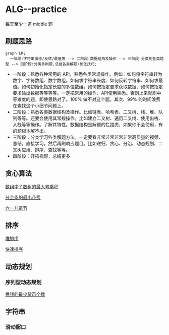# ALG--practice
每天至少一道 middle 题

## 刷题思路

```mermaid
graph LR;
  一阶段:字符串操作/反转/最值等 --> 二阶段:数据结构及操作 --> 三阶段:分类刷各类题型 --> 四阶段:分类多刷题,总结各类解题/优化技巧;
```

- 一阶段：熟悉各种常用的 API，熟悉各类常规操作。例如：如何将字符串转为数字、字符数组、数字数组。如何求字符串长度、如何反转字符串、如何求最值。如何初始化指定长度的多位数组。如何按指定要求获取数据、如何按指定要求输出数据等等等等。一定把常用的操作、API使用熟悉。否则上来就刷中等难度的题，即使思路对了。100% 做不对这个题。其次、99% 的时间浪费在查找这个小细节问题上。
- 二阶段：熟悉各类数据结构及操作。比如链表、哈希表、二叉树、栈、堆、队列等等。还要会使用其常规操作。比如建立二叉树、遍历二叉树、使用出栈、入栈等等操作。了解其特性。数据结构是解题的拦路虎，如果你不会使用，有的题根本解不出。
- 三阶段：分类学习各类解题方法。一定要看非常非常非常非常高质量的视频、总结。直接学习，然后再刷响应题目。比如递归、贪心、分治、动态规划、二叉树应用、排序、查找等等。
- 四阶段：开拓视野，总结更多

## 贪心算法
[数组中子数组的最大累乘积](https://github.com/liu12589/ALG--practice/blob/master/%E8%B4%AA%E5%BF%83%E7%AE%97%E6%B3%95/01Maximum_multiplicity_of_subarrays.go)

[分金条的最小花费](https://github.com/liu12589/ALG--practice/blob/master/%E8%B4%AA%E5%BF%83%E7%AE%97%E6%B3%95/02Minimum_cost.go)

[六一儿童节](https://github.com/liu12589/ALG--practice/blob/master/%E8%B4%AA%E5%BF%83%E7%AE%97%E6%B3%95/03ChildrenGift.go)


## 排序
[堆排序](https://github.com/liu12589/ALG--practice/blob/master/%E6%8E%92%E5%BA%8F/Heapsort.go)

[快速排序](https://github.com/liu12589/ALG--practice/blob/master/%E6%8E%92%E5%BA%8F/quickSort.go)


## 动态规划

### 序列型动态规划

[换钱的最少货币个数](https://github.com/liu12589/ALG--practice/blob/master/%E5%8A%A8%E6%80%81%E8%A7%84%E5%88%92%E7%AE%97%E6%B3%95/02minNumberOfMoney.go)


## 字符串

### 滑动窗口